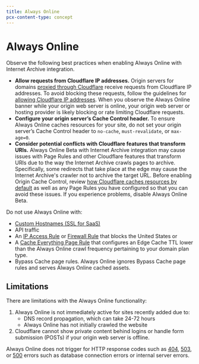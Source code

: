 ```yaml
---
title: Always Online
pcx-content-type: concept
---
```


# Always Online

Observe the following best practices when enabling Always Online with Internet Archive integration.

- **Allow requests from Cloudflare IP addresses.** Origin servers for domains [proxied through Cloudflare](https://support.cloudflare.com/hc/articles/205195708#h_815d1b1e-74cf-4a5f-b477-e441a76ac3fd) receive requests from Cloudflare IP addresses. To avoid blocking these requests, follow the guidelines for [allowing Cloudflare IP addresses](https://support.cloudflare.com/hc/articles/201897700). When you observe the Always Online banner while your origin web server is online, your origin web server or hosting provider is likely blocking or rate limiting Cloudflare requests.
- **Configure your origin server’s Cache Control header.** To ensure Always Online caches resources for your site, do not set your origin server’s Cache Control header to `no-cache`, `must-revalidate`, or `max-age=0`.
- **Consider potential conflicts with Cloudflare features that transform URIs.** Always Online Beta with Internet Archive integration may cause issues with Page Rules and other Cloudflare features that transform URIs due to the way the Internet Archive crawls pages to archive. Specifically, some redirects that take place at the edge may cause the Internet Archive's crawler not to archive the target URL. Before enabling Origin Cache Control, review [how Cloudflare caches resources by default](/about/default-cache-behavior) as well as any Page Rules you have configured so that you can avoid these issues. If you experience problems, disable Always Online Beta.

Do not use Always Online with:

- [Custom Hostnames (SSL for SaaS)](https://developers.cloudflare.com/ssl/ssl-for-saas)
- API traffic
- An [IP Access Rule](https://support.cloudflare.com/hc/articles/217074967) or [Firewall Rule](https://support.cloudflare.com/hc/articles/360016473712) that blocks the United States or
- A [Cache Everything Page Rule](/how-to/create-page-rules#cache-everything) that configures an Edge Cache TTL lower than the Always Online crawl frequency pertaining to your domain plan type.
- Bypass Cache page rules. Always Online ignores Bypass Cache page rules and serves Always Online cached assets.

## Limitations

There are limitations with the Always Online functionality:

1. Always Online is not immediately active for sites recently added due to:
   - DNS record propagation, which can take 24-72 hours
   - Always Online has not initially crawled the website
2. Cloudflare cannot show private content behind logins or handle form submission (POSTs) if your origin web server is offline.

Always Online does not trigger for HTTP response codes such as [404](https://support.cloudflare.com/hc/articles/115003014512#code_404), [503](https://support.cloudflare.com/hc/articles/115003011431#503error), or [500](https://support.cloudflare.com/hc/articles/115003011431#500error) errors such as database connection errors or internal server errors.